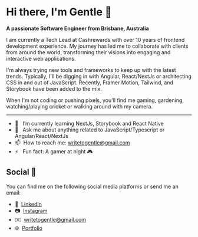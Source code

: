 # Hi there, I'm Gentle 👋

<strong>A passionate Software Engineer from Brisbane, Australia</strong>

I am currently a Tech Lead at Cashrewards with over 10 years of frontend development experience. My journey has led me to collaborate with clients from around the world, transforming their visions into engaging and interactive web applications.

I'm always trying new tools and frameworks to keep up with the latest trends. Typically, I'll be digging in with Angular, React/NextJs or architecting CSS in and out of JavaScript.
Recently, Framer Motion, Tailwind, and Storybook have been added to the mix.

When I'm not coding or pushing pixels, you'll find me gaming, gardening, watching/playing cricket or walking around with my camera.

<hr />

- 🌱 &nbsp; I’m currently learning NextJs, Storybook and React Native
- 💬 &nbsp; Ask me about anything related to JavaScript/Typescript or Angular/React/NextJs
- 📫 &nbsp;How to reach me: [writetogentle@gmail.com](mailto:writetogentle@gmail.com)
- ⚡ &nbsp; Fun fact: A gamer at night 🎮

## Social 📱

You can find me on the following social media platforms or send me an email:

- 👔 &nbsp;[LinkedIn](https://www.linkedin.com/in/gentle/)
- 📷 &nbsp;[Instagram](https://www.instagram.com/_gentlejoseph)
- ✉️ &nbsp;[writetogentle@gmail.com](mailto:writetogentle@gmail.com)
- 🌐 &nbsp;[Portfolio](https://gentlejoseph.com/)
